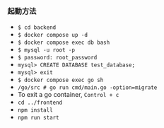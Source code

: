 ### 起動方法
- ```$ cd backend```
- ```$ docker compose up -d```
- ```$ docker compose exec db bash```
- ```$ mysql -u root -p```
- ```$ password: root_password```
- ```mysql> CREATE DATABASE test_database;```
- ```mysql> exit```
- ```$ docker compose exec go sh```
- ```/go/src # go run cmd/main.go -option=migrate```
- To exit a go container, ```Control + c```
- ```cd ../frontend```
- ```npm install```
- ```npm run start```